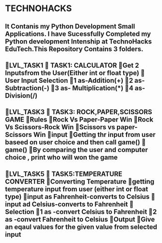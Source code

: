 # TECHNOHACKS
It Contanis my Python Development Small Applications.
I have Sucessfully Completed my Python development Intenship at TechnoHacks EduTech.This Repository Contains 3 folders.
---------------------------------------------------------
🔵LVL_TASK1
📎 TASK1: CALCULATOR
📌Get 2 Inputsfrom the User(Either int or float type)
📍User Input Selection
📌1 as-Addition(+)
📌2 as- Subtraction(-)
📌3 as- Multiplication(*)
📌4 as-Division(/)
----------------------------------------------------------
🔵LVL_TASK3
📎 TASK3: ROCK,PAPER,SCISSORS GAME
📍Rules
📌Rock Vs Paper-Paper Win
📌Rock Vs Scissors-Rock Win
📌Scissors vs paper-Scissors Win
📍input 
📌Getting thr input from user baseed on user choice and then call game()
📍game()
📌By comparing the user and computer choice , print who will won the game
--------------------------------------------------------------
🔵LVL_TASK5
📎 TASK5:TEMPERATURE CONVERTER
📍Converting Temperature 
📌getting temperature input from user (either int or float type)
📌input as Fahrenheit-converts to Celsius
📌input ad Celsius-converts to Fahrenheit
📍Selection
📌1 as -convert Celsius to Fahrenheit
📌2 as -convert Fahrenheit to Celsius
📍Output
📌Give an eqaul values for the given value from selected input
----------------------------------------------------------------
